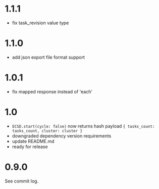 # 1.1.1

- fix task_revision value type

# 1.1.0

- add json export file format support

# 1.0.1

- fix mapped response instead of 'each'

# 1.0

- `ECSD.start(cycle: false)` now returns hash payload `{ tasks_count: tasks_count, cluster: cluster }`
- downgraded dependency version requirements
- update README.md
- ready for release

# 0.9.0

See commit log.